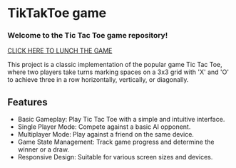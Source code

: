 # TikTakToe  game

### Welcome to the Tic Tac Toe game repository! 
[CLICK HERE TO LUNCH THE GAME](https://supriyobaruab.github.io/tiktactoe.io/)

This project is a classic implementation of the popular game Tic Tac Toe, where two players take turns marking spaces on a 3x3 grid with 'X' and 'O' to achieve three in a row horizontally, vertically, or diagonally.

## Features
- Basic Gameplay: Play Tic Tac Toe with a simple and intuitive interface.
- Single Player Mode: Compete against a basic AI opponent.
- Multiplayer Mode: Play against a friend on the same device.
- Game State Management: Track game progress and determine the winner or a draw.
- Responsive Design: Suitable for various screen sizes and devices.
